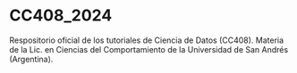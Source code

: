 # CC408_2024
Respositorio oficial de los tutoriales de Ciencia de Datos (CC408). Materia de la Lic. en Ciencias del Comportamiento de la Universidad de San Andrés (Argentina).
